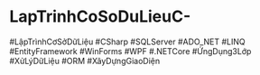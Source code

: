 # LapTrinhCoSoDuLieuC-
#LậpTrìnhCơSởDữLiệu #CSharp #SQLServer #ADO_NET #LINQ #EntityFramework #WinForms #WPF #.NETCore #ỨngDụng3Lớp #XửLýDữLiệu #ORM #XâyDựngGiaoDiện
